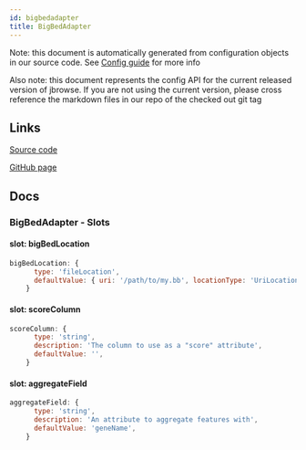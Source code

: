 ```yaml
---
id: bigbedadapter
title: BigBedAdapter
---
```


Note: this document is automatically generated from configuration objects in our
source code. See [Config guide](/docs/config_guide) for more info

Also note: this document represents the config API for the current released
version of jbrowse. If you are not using the current version, please cross
reference the markdown files in our repo of the checked out git tag

## Links

[Source code](https://github.com/GMOD/jbrowse-components/blob/main/plugins/bed/src/BigBedAdapter/configSchema.ts)

[GitHub page](https://github.com/GMOD/jbrowse-components/tree/main/website/docs/config/BigBedAdapter.md)

## Docs

### BigBedAdapter - Slots

#### slot: bigBedLocation

```js
bigBedLocation: {
      type: 'fileLocation',
      defaultValue: { uri: '/path/to/my.bb', locationType: 'UriLocation' },
    }
```

#### slot: scoreColumn

```js
scoreColumn: {
      type: 'string',
      description: 'The column to use as a "score" attribute',
      defaultValue: '',
    }
```

#### slot: aggregateField

```js
aggregateField: {
      type: 'string',
      description: 'An attribute to aggregate features with',
      defaultValue: 'geneName',
    }
```
